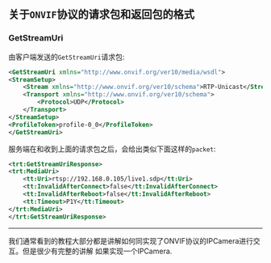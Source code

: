 ## 关于`ONVIF`协议的请求包和返回包的格式

### GetStreamUri

由客户端发送的`GetStreamUri`请求包:

```xml
<GetStreamUri xmlns="http://www.onvif.org/ver10/media/wsdl">
<StreamSetup>
    <Stream xmlns="http://www.onvif.org/ver10/schema">RTP-Unicast</Stream>
    <Transport xmlns="http://www.onvif.org/ver10/schema">
        <Protocol>UDP</Protocol>
    </Transport>
</StreamSetup>
<ProfileToken>profile-0_0</ProfileToken>
</GetStreamUri>
```

服务端在和收到上面的请求包之后，会给出类似下面这样的`packet`:
```xml
<trt:GetStreamUriResponse>
<trt:MediaUri>
    <tt:Uri>rtsp://192.168.0.105/live1.sdp</tt:Uri>
    <tt:InvalidAfterConnect>false</tt:InvalidAfterConnect>
    <tt:InvalidAfterReboot>false</tt:InvalidAfterReboot>
    <tt:Timeout>P1Y</tt:Timeout>
</trt:MediaUri>
</trt:GetStreamUriResponse>
```


---------------------------------------------------------

我们通常看到的教程大部分都是讲解如何同实现了ONVIF协议的IPCamera进行交互。但是很少有完整的讲解
如果实现一个IPCamera.





